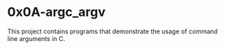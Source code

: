 # 0x0A-argc_argv

This project contains programs that demonstrate the usage of command line arguments in C.
